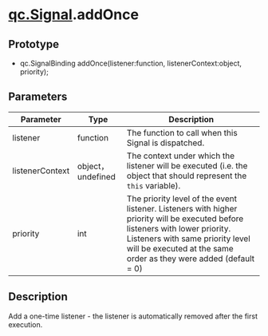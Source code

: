# [qc.Signal](README.md).addOnce

## Prototype
* qc.SignalBinding addOnce(listener:function, listenerContext:object, priority);

## Parameters
| Parameter | Type | Description |
| ----------- | ----------- | ----------- |
| listener | function | The function to call when this Signal is dispatched. |
| listenerContext | object，undefined | The context under which the listener will be executed (i.e. the object that should represent the `this` variable). |
| priority | int | The priority level of the event listener. Listeners with higher priority will be executed before listeners with lower priority. Listeners with same priority level will be executed at the same order as they were added (default = 0) |

## Description
Add a one-time listener - the listener is automatically removed after the first execution.
